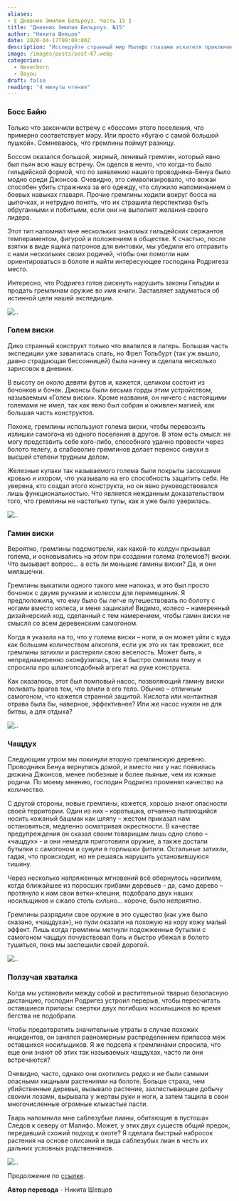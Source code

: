 ```yaml
---
aliases: 
- ⟪ Дневник Эмилии Бельроуз. Часть 15 ⟫
title: "Дневник Эмилии Бельроуз. №15"
author: "Никита Шевцов"
date: 2020-04-17T09:00:00Z
description: "Исследуйте странный мир Малифо глазами искателя приключений, который только что встретился с ленивым пьяным «боссом» гремлинов, одетым в униформу Гильдии. Взгляните на устрашающий стиль руководства босса и страх, который он вселяет в других гремлинов. Кроме того, станьте свидетелем прибытия ценного «Виски Голема» Джонни, конструкции высотой девять футов, полностью сделанной из бочек и бочек. Присоединяйтесь к приключениям и откройте для себя магию Малифо! | мистический рассказ"
image: /images/posts/post-67.webp
categories:
  - Neverborn
  - Bayou
draft: false
reading: "4 минуты чтения"
---
```


### Босс Байю

Только что закончили встречу с «боссом» этого поселения, что примерно соответствует мэру. Или просто «бугаю с самой большой пушкой». Сомневаюсь, что гремлины поймут разницу.

Боссом оказался большой, жирный, ленивый гремлин, который явно был пьян всю нашу встречу. Он оделся в нечто, что когда-то было гильдейской формой, что по заявлению нашего проводника-Бенуа было модно среди Джонсов. Очевидно, это символизировало, что вожак способен убить стражника за его одежду, что служило напоминанием о боевых навыках главаря. Прочие гремлины ходили вокруг босса на цыпочках, и нетрудно понять, что их страшила перспектива быть обруганными и побитыми, если они не выполнят желания своего лидера.

Этот тип напомнил мне нескольких знакомых гильдейских сержантов темпераментом, фигурой и положением в обществе. К счастью, после взятки в виде ящика патронов для винтовки, мы убедили его отправить с нами нескольких своих родичей, чтобы они помогли нам ориентироваться в болоте и найти интересующее господина Родригеза место.

Интересно, что Родригез готов рискнуть нарушить законы Гильдии и продать гремлинам оружие во имя книги. Заставляет задуматься об истинной цели нашей экспедиции.

![..](/images/posts/post-70_img1.webp)


### Голем виски

Дико странный конструкт только что ввалился в лагерь. Большая часть экспедиции уже завалилась спать, но Фрел Тольбурт (так уж вышло, давно страдающая бессонницей) была начеку и сделала несколько зарисовок в дневник.

В высоту он около девяти футов и, кажется, целиком состоит из бочонков и бочек. Джонсы были весьма горды этим устройством, называемым «Голем виски». Кроме названия, он ничего с настоящими големами не имел, так как явно был собран и оживлен магией, как большая часть конструктов.

Похоже, гремлины используют голема виски, чтобы перевозить излишки самогона из одного поселения в другое. В этом есть смысл: не могу представить себе кого-либо, способного удачно провести через болото телегу, а слабоволие гремлинов делает перенос сивухи в высшей степени трудным делом.

Железные кулаки так называемого голема были покрыты засохшими кровью и ихором, что указывало на его способность защитить себя. Не уверена, кто создал этого конструкта, но он явно руководствовался лишь функциональностью. Что является нежданным доказательством того, что гремлины не настолько тупы, как я уже было уверилась.

![..](/images/posts/post-70_img2.webp)


### Гамин виски

Вероятно, гремлины подсмотрели, как какой-то колдун призывал голема, и основывались на этом при создании голема (големов?) виски. Что вызывает вопрос… а есть ли меньшие гамины виски? Да, и они милашечки.

Гремлины выкатили одного такого мне напоказ, и это был просто бочонок с двумя ручками и колесом для перемещения. Я предположила, что ему было бы легче путешествовать по болоту с ногами вместо колеса, и меня зашикали! Видимо, колесо – намеренный дизайнерский ход, сделанный с тем намерением, чтобы гамин виски не смысля со всем деревенским самогоном.

Когда я указала на то, что у голема виски – ноги, и он может уйти с куда как большим количеством алкоголя, если уж это их так тревожит, все гремлины затихли и растеряли свою веселость. Может быть, я непреднамеренно оконфузилась, так я быстро сменила тему и спросила про шлангоподобный агрегат на руке конструкта.

Как оказалось, этот был помповый насос, позволяющий гамину виски поливать врагов тем, что влили в его тело. Обычно – отличным самогоном, что кажется странной защитой. Кислота или контактная отрава была бы, наверное, эффективнее? Или же насос нужен не для битвы, а для отдыха?

![..](/images/posts/post-70_img3.webp)


### Чащдух

Следующим утром мы покинули вторую гремлинскую деревню. Проводники Бенуа вернулись домой, и вместо них у нас появилась дюжина Джонсов, менее любезные и более пьяные, чем их южные родичи. По моему мнению, господин Родригез променял качество на количество.

С другой стороны, новые гремлины, кажется, хорошо знают опасности своей территории. Один из них – коротышка, отчаянно пытающийся носить кожаный башмак как шляпу – жестом приказал нам остановиться, медленно осматривая окрестности. В качестве предупреждения он сказал своим товарищам лишь одно слово – «чащдух» - и они немедля приготовили оружие, а также достали бутылки с самогоном и сунули в горлышки фитили. Остальные затихли, гадая, что происходит, но не решаясь нарушить установившуюся тишину.

Через несколько напряженных мгновений всё обернулось насилием, когда ближайшее из поросших грибами деревьев – да, само дерево – протянуло к нам свои ветки-клешни, подобрало двух наших носильщиков и сжало столь сильно… короче, было неприятно.

Гремлины разрядили свое оружие в это существо (как уже было сказано, «чащдуха»), но пули оказали на похожую на кору кожу малый эффект. Лишь когда гремлины метнули подожженные бутылки с самогоном чащдух почувствовал боль и быстро убежал в болото тушиться, пока мы заспешили своей дорогой.

![..](/images/posts/post-70_img4.webp)


### Ползучая хваталка

Когда мы установили между собой и растительной тварью безопасную дистанцию, господин Родригез устроил перерыв, чтобы пересчитать оставшиеся припасы: свертки двух погибших носильщиков во время бегства не подобрали.

Чтобы предотвратить значительные утраты в случае похожих инцидентов, он занялся равномерным распределением припасов меж оставшихся носильщиков. Я же подсела к гремлинами спросила, что еще они знают об этих так называемых чащдухах, часто ли они встречаются?

Очевидно, часто, однако они охотились редко и не были самыми опасными хищными растениями на болоте. Больше страха, чем убийственные деревья, вызывало растение, захлестывающее добычу своими лозами, вырывала у жертвы руки и ноги, а затем тащила в свои многочисленные огромные клыкастые пасти.

Тварь напомнила мне саблезубые лианы, обитающие в пустошах Следов к северу от Малифо. Может, у этих двух существ общий предок, передавший схожий подход к охоте? Я сделала быстрый набросок растения на основе описаний и вида саблезубых лиан в честь их дальних условных родственников.

![..](/images/posts/post-70_img5.webp)


Продолжение по [ссылке](http://malifaux.ru/posts/post-71).


**Автор перевода** - Никита Шевцов

